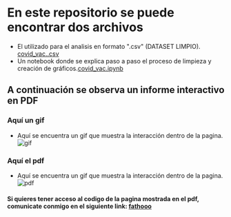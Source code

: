 # En este repositorio se puede encontrar dos archivos
* El utilizado para el analisis en formato ".csv" (DATASET LIMPIO). [covid_vac..csv](https://github.com/fathooo/Portfolio_EDA_covid19/blob/main/covid_vac.csv)
* Un notebook donde se explica paso a paso el proceso de limpieza y creación de gráficos.[covid_vac.ipynb](https://github.com/fathooo/Portfolio_EDA_covid19/blob/main/covid_vac.ipynb)

## A continuación se observa un informe interactivo en PDF

### Aquí un gif
* Aquí se encuentra un gif  que muestra la interacción dentro de la pagina. ![gif](https://github.com/fathooo/Portfolio_EDA_covid19/blob/main/eda-dashboard.gif?raw=true)

### Aquí el pdf
* Aquí se encuentra un gif  que muestra la interacción dentro de la pagina. ![pdf]()

#### Si quieres tener acceso al codigo de la pagina mostrada en el pdf, comunicate conmigo en el siguiente link: [fathooo](https://www.fathooo.com)